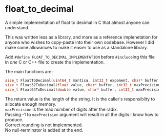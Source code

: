 # float_to_decimal
A simple implementation of float to decimal in C that almost anyone can understand.

This was written less as a library, and more as a reference implenetation for anyone who wishes to copy-paste into their own codebase. However I did make some allowances to make it easier to use as a standalone library.

Add `#define FLOAT_TO_DECIMAL_IMPLEMENTATION` before `#include`ing this file in *one* C or C++ file to create the implementation.

The main functions are:
```C
size_t FloatToDecimal(uint64_t mantisa, int32_t exponent, char* buffer, int32_t maxPrecision);
size_t Float32ToDecimal(float value, char* buffer, int32_t maxPrecision);
size_t Float64ToDecimal(double value, char* buffer, int32_t maxPrecision);
```

The return value is the length of the string. It is the caller's responsiblity to allocate enough memory.\
`maxPrecision` is the max number of digits after the radix.\
Passing -1 to `maxPrecision` argument will result in all the digits I know how to produce.\
Correct rounding is not implenmented.\
No null-terminator is added at the end.
